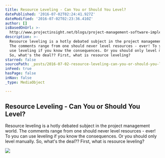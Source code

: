 ```yaml
---
title: Resource Leveling - Can You or Should You Level?
datePublished: '2016-07-02T02:24:41.927Z'
dateModified: '2016-07-02T02:23:36.410Z'
author: []
isBasedOnUrl: >-
  http://www.projectinsight.net/blogs/project-management-software-implementation-and-user-adoption-tips/resource-leveling-can-you-or-should-you-level
description: >-
  Resource leveling is a hotly debated subject in the project management world.
  The comments range from one should never level resources - ever! To you can
  use leveling if you know the consequences. Or you should only level manually.
  So, what's the deal?? First, what is resource leveling?
starred: false
sourcePath: _posts/2016-07-02-resource-leveling-can-you-or-should-you-level.md
inFeed: true
hasPage: false
inNav: false
_type: MediaObject

---
```

<article style=""><h1>Resource Leveling - Can You or Should You Level?</h1><p>Resource leveling is a hotly debated subject in the project management world. The comments range from one should never level resources - ever! To you can use leveling if you know the consequences. Or you should only level manually. So, what's the deal?? First, what is resource leveling?</p><img src="http://www.projectinsight.net/articles/articlesshare/i/2013/data-linegraph-computer.jpg" /></article>